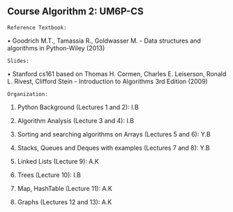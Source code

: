 ## Course Algorithm 2: UM6P-CS

`Reference Textbook:`

• Goodrich M.T., Tamassia R., Goldwasser M. - Data structures and algorithms in Python-Wiley (2013)

`Slides:`

• Stanford cs161 based on Thomas H. Cormen, Charles E. Leiserson, Ronald L. Rivest, Clifford Stein - Introduction to Algorithms 3rd Edition (2009)

`Organization:` 

1. Python Background (Lectures 1 and 2): I.B

2. Algorithm Analysis (Lecture 3 and 4): I.B

3. Sorting and searching algorithms on Arrays (Lectures 5 and 6): Y.B

4. Stacks, Queues and Deques with examples (Lectures 7 and 8): Y.B

5. Linked Lists (Lecture 9): A.K

6. Trees (Lecture 10): I.B

7. Map, HashTable (Lecture 11): A.K

8. Graphs (Lectures 12 and 13): A.K